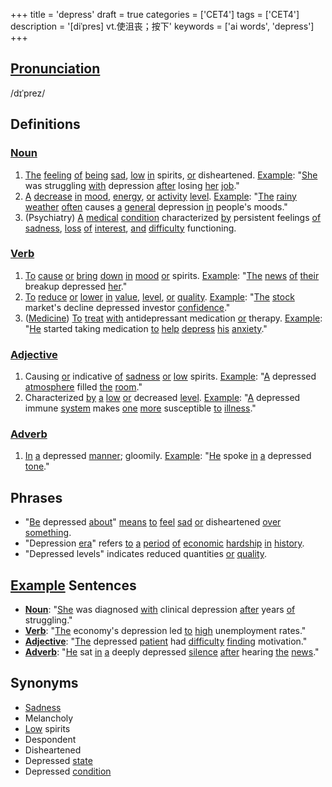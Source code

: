 +++
title = 'depress'
draft = true
categories = ['CET4']
tags = ['CET4']
description = '[diˈpres] vt.使沮丧；按下'
keywords = ['ai words', 'depress']
+++

## [Pronunciation](/post/pronunciation/)
/dɪˈprez/

## Definitions
### [Noun](/post/noun/)
1. [The](/post/the/) [feeling](/post/feeling/) [of](/post/of/) [being](/post/being/) [sad](/post/sad/), [low](/post/low/) [in](/post/in/) spirits, [or](/post/or/) disheartened. [Example](/post/example/): "[She](/post/she/) was struggling [with](/post/with/) depression [after](/post/after/) losing [her](/post/her/) [job](/post/job/)."
2. [A](/post/a/) [decrease](/post/decrease/) [in](/post/in/) [mood](/post/mood/), [energy](/post/energy/), [or](/post/or/) [activity](/post/activity/) [level](/post/level/). [Example](/post/example/): "[The](/post/the/) [rainy](/post/rainy/) [weather](/post/weather/) [often](/post/often/) causes [a](/post/a/) [general](/post/general/) depression [in](/post/in/) people's moods."
3. (Psychiatry) [A](/post/a/) [medical](/post/medical/) [condition](/post/condition/) characterized [by](/post/by/) persistent feelings [of](/post/of/) [sadness](/post/sadness/), [loss](/post/loss/) [of](/post/of/) [interest](/post/interest/), [and](/post/and/) [difficulty](/post/difficulty/) functioning.

### [Verb](/post/verb/)
1. [To](/post/to/) [cause](/post/cause/) [or](/post/or/) [bring](/post/bring/) [down](/post/down/) [in](/post/in/) [mood](/post/mood/) [or](/post/or/) spirits. [Example](/post/example/): "[The](/post/the/) [news](/post/news/) [of](/post/of/) [their](/post/their/) breakup depressed [her](/post/her/)."
2. [To](/post/to/) [reduce](/post/reduce/) [or](/post/or/) [lower](/post/lower/) [in](/post/in/) [value](/post/value/), [level](/post/level/), [or](/post/or/) [quality](/post/quality/). [Example](/post/example/): "[The](/post/the/) [stock](/post/stock/) market's decline depressed investor [confidence](/post/confidence/)."
3. ([Medicine](/post/medicine/)) [To](/post/to/) [treat](/post/treat/) [with](/post/with/) antidepressant medication [or](/post/or/) therapy. [Example](/post/example/): "[He](/post/he/) started taking medication [to](/post/to/) [help](/post/help/) [depress](/post/depress/) [his](/post/his/) [anxiety](/post/anxiety/)."

### [Adjective](/post/adjective/)
1. Causing [or](/post/or/) indicative [of](/post/of/) [sadness](/post/sadness/) [or](/post/or/) [low](/post/low/) spirits. [Example](/post/example/): "[A](/post/a/) depressed [atmosphere](/post/atmosphere/) filled [the](/post/the/) [room](/post/room/)."
2. Characterized [by](/post/by/) [a](/post/a/) [low](/post/low/) [or](/post/or/) decreased [level](/post/level/). [Example](/post/example/): "[A](/post/a/) depressed immune [system](/post/system/) makes [one](/post/one/) [more](/post/more/) susceptible [to](/post/to/) [illness](/post/illness/)."

### [Adverb](/post/adverb/)
1. [In](/post/in/) [a](/post/a/) depressed [manner](/post/manner/); gloomily. [Example](/post/example/): "[He](/post/he/) spoke [in](/post/in/) [a](/post/a/) depressed [tone](/post/tone/)."

## Phrases
- "[Be](/post/be/) depressed [about](/post/about/)" [means](/post/means/) [to](/post/to/) [feel](/post/feel/) [sad](/post/sad/) [or](/post/or/) disheartened [over](/post/over/) [something](/post/something/).
- "Depression [era](/post/era/)" refers [to](/post/to/) [a](/post/a/) [period](/post/period/) [of](/post/of/) [economic](/post/economic/) [hardship](/post/hardship/) [in](/post/in/) [history](/post/history/).
- "Depressed levels" indicates reduced quantities [or](/post/or/) [quality](/post/quality/).

## [Example](/post/example/) Sentences
- **[Noun](/post/noun/)**: "[She](/post/she/) was diagnosed [with](/post/with/) clinical depression [after](/post/after/) years [of](/post/of/) struggling."
- **[Verb](/post/verb/)**: "[The](/post/the/) economy's depression led [to](/post/to/) [high](/post/high/) unemployment rates."
- **[Adjective](/post/adjective/)**: "[The](/post/the/) depressed [patient](/post/patient/) had [difficulty](/post/difficulty/) [finding](/post/finding/) motivation."
- **[Adverb](/post/adverb/)**: "[He](/post/he/) sat [in](/post/in/) [a](/post/a/) deeply depressed [silence](/post/silence/) [after](/post/after/) hearing [the](/post/the/) [news](/post/news/)."

## Synonyms
- [Sadness](/post/sadness/)
- Melancholy
- [Low](/post/low/) spirits
- Despondent
- Disheartened
- Depressed [state](/post/state/)
- Depressed [condition](/post/condition/)
